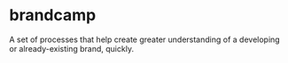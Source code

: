 # brandcamp
A set of processes that help create greater understanding of a developing or already-existing brand, quickly.
